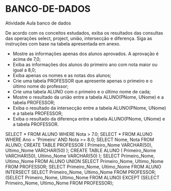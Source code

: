# BANCO-DE-DADOS
Atividade Aula banco de dados 

De acordo com os conceitos estudados, exiba os resultados das consultas das operações select, project, união, intersecção e diferença. Siga as instruções com base na tabela apresentada em anexo.

- Mostre as informações apenas dos alunos aprovados. A aprovação é acima de 7,0;
- Exiba as informações dos alunos do primeiro ano com nota maior ou igual a 8,0;
- Exiba apenas os nomes e as notas dos alunos;
- Crie uma tabela PROFESSOR que apresente apenas o primeiro e o último nome do professor;
- Crie uma tabela ALUNO com o primeiro e o último nome de cada;
- Mostre o resultado da união entre a tabela ALUNO(PNome, UNome) e a tabela PROFESSOR;
- Exiba o resultado da intersecção entre a tabela ALUNO(PNome, UNome) e a tabela PROFESSOR;
- Exiba o resultado da diferença entre a tabela ALUNO(PNome, UNome) e a tabela PROFESSOR.



SELECT * FROM ALUNO WHERE Nota > 7.0;
SELECT * FROM ALUNO WHERE Ano = 'Primeiro' AND Nota >= 8.0;
SELECT Nome, Nota FROM ALUNO;
CREATE TABLE PROFESSOR (
  Primeiro_Nome VARCHAR(50),
  Ultimo_Nome VARCHAR(50)
);
CREATE TABLE ALUNO (
  Primeiro_Nome VARCHAR(50),
  Ultimo_Nome VARCHAR(50)
);
SELECT Primeiro_Nome, Ultimo_Nome FROM ALUNO
UNION
SELECT Primeiro_Nome, Ultimo_Nome FROM PROFESSOR;
SELECT Primeiro_Nome, Ultimo_Nome FROM ALUNO
INTERSECT
SELECT Primeiro_Nome, Ultimo_Nome FROM PROFESSOR;
(SELECT Primeiro_Nome, Ultimo_Nome FROM ALUNO)
EXCEPT
(SELECT Primeiro_Nome, Ultimo_Nome FROM PROFESSOR);


